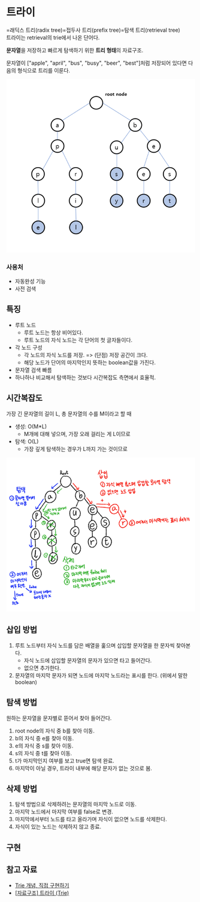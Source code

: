 
# 트라이

=래딕스 트리(radix tree)=접두사 트리(prefix tree)=탐색 트리(retrieval tree)<br>
트라이는 retrieval의 trie에서 나온 단어다.

**문자열**을 저장하고 빠르게 탐색하기 위한 **트리 형태**의 자료구조.

문자열이 ["apple", "april", "bus", "busy", "beer", "best"]처럼 저장되어 있다면 다음의 형식으로 트리를 이룬다.

![alt text](source/image.png)

### 사용처

- 자동완성 기능
- 사전 검색

## 특징

- 루트 노드
  - 루트 노드는 항상 비어있다.
  - 루트 노드의 자식 노드는 각 단어의 첫 글자들이다.
- 각 노드 구성
  - 각 노드의 자식 노드를 저장. => (단점) 저장 공간이 크다.
  - 해당 노드가 단어의 마지막인지 뜻하는 boolean값을 가진다.
- 문자열 검색 빠름
- 하나하나 비교해서 탐색하는 것보다 시간복잡도 측면에서 효율적.

## 시간복잡도

가장 긴 문자열의 길이 L, 총 문자열의 수를 M이라고 할 때
- 생성: O(M*L)
    - M개에 대해 넣으며, 가장 오래 걸리는 게 L이므로
- 탐색: O(L)
    - 가장 깊게 탐색하는 경우가 L까지 가는 것이므로

![alt text](source/image2.png)

## 삽입 방법

1. 루트 노드부터 자식 노드를 담은 배열을 훑으며 삽입할 문자열을 한 문자씩 찾아본다.
   - 자식 노드에 삽입할 문자열의 문자가 있으면 타고 들어간다.
   - 없으면 추가한다.
2. 문자열의 마지막 문자가 되면 노드에 마지막 노드라는 표시를 한다. (위에서 말한 boolean)

## 탐색 방법

원하는 문자열을 문자별로 뜯어서 찾아 들어간다.

1. root node의 자식 중 b를 찾아 이동.
2. b의 자식 중 e를 찾아 이동.
3. e의 자식 중 s를 찾아 이동.
4. s의 자식 중 t를 찾아 이동.
5. t가 마지막인지 여부를 보고 true면 탐색 완료.
6. 마지막이 아닐 경우, 트라이 내부에 해당 문자가 없는 것으로 봄.

## 삭제 방법

1. 탐색 방법으로 삭제하려는 문자열의 마지막 노드로 이동.
2. 마지막 노드에서 마지막 여부를 false로 변경.
3. 마지막에서부터 노드를 타고 올라가며 자식이 없으면 노드를 삭제한다.
4. 자식이 있는 노드는 삭제하지 않고 종료.

## 구현



## 참고 자료

- [Trie 개념, 직접 구현하기](https://innovation123.tistory.com/116)
- [[자료구조] 트라이 (Trie)](https://velog.io/@kimdukbae/%EC%9E%90%EB%A3%8C%EA%B5%AC%EC%A1%B0-%ED%8A%B8%EB%9D%BC%EC%9D%B4-Trie)
